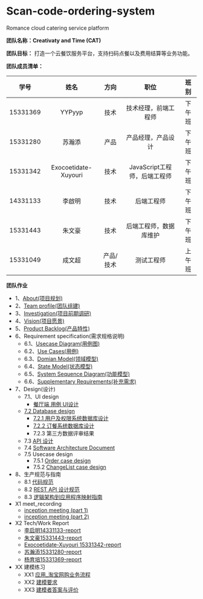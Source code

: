 # Scan-code-ordering-system
Romance cloud catering service platform

**团队名称：Creativaty and Time (CAT)**

**团队目标：** 打造一个云餐饮服务平台，支持扫码点餐以及费用结算等业务功能。

**团队成员清单：**

|    学号    |  姓名  |  方向   |         职位          |  班别  |
| :------: | :--: | :---: | :-----------------: | :--: |
| 15331369 | YYPyyp  |  技术   |     技术经理，前端工程师      | 下午班  |
| 15331280 | 苏瀚添  |  产品   |      产品经理，产品设计      | 下午班  |
| 15331342 | Exocoetidate-Xuyouri  |  技术   | JavaScript工程师，后端工程师 | 下午班  |
| 14331133 | 李啟明  |  技术   |        后端工程师        | 下午班  |
| 15331443 | 朱文豪  |  技术   |     后端工程师，数据库维护     | 下午班  |
| 15331049 | 成文超  | 产品/技术 |        测试工程师        | 上午班  |

**团队作业**
* 1、[About(项目规划)](https://github.com/SAAD-CAT/Scan-code-ordering-system/blob/master/Documents/project%20planning.md)
* 2、[Team profile(团队组建)](https://github.com/SAAD-CAT/Scan-code-ordering-system/blob/master/Documents/task2_team_profile.md)
* 3、[Investigation(项目前期调研)](https://github.com/SAAD-CAT/Scan-code-ordering-system/blob/master/Documents/product-survey-report.md)
* 4、[Vision(项目愿景)](https://github.com/SAAD-CAT/Scan-code-ordering-system/blob/master/Documents/vision.md)
* 5、[Product Backlog(产品特性)](https://github.com/SAAD-CAT/Scan-code-ordering-system/blob/master/Documents/product_backlog.md)
* 6、Requirement specification(需求规格说明)
  * 6.1、[Usecase Diagram(用例图)](https://github.com/SAAD-CAT/Scan-code-ordering-system/blob/master/Documents/task6_usecase_diagram.md)
  * 6.2、[Use Cases(用例)](https://github.com/SAAD-CAT/Scan-code-ordering-system/blob/master/Documents/use_case.md)
  * 6.3、[Domian Model(领域模型)](https://github.com/SAAD-CAT/Scan-code-ordering-system/blob/master/Documents/task6_domian_model.md)
  * 6.4、[State Model(状态模型)](https://github.com/SAAD-CAT/Scan-code-ordering-system/blob/master/Documents/task6_state_model.md)
  * 6.5、[System Sequence Diagram(功能模型)](https://github.com/SAAD-CAT/Scan-code-ordering-system/blob/master/Documents/task6_System_sequence_diagrams.md)
  * 6.6、[Supplementary Requirements(补充需求)](https://github.com/SAAD-CAT/Scan-code-ordering-system/blob/master/Documents/supple-requirement.md)
* 7、Design(设计)
  * 7.1、UI design
    * [餐厅端 用例 UI设计](https://github.com/SAAD-CAT/Scan-code-ordering-system/blob/master/Documents/UI_design.md)
  * [7.2 Database design](https://github.com/SAAD-CAT/Scan-code-ordering-system/blob/master/Documents/task7_database_design.md)
    * [7.2.1 用户及权限系统数据库设计](https://github.com/SAAD-CAT/Scan-code-ordering-system/blob/master/Documents/task7_database_design.md)
    * [7.2.2 订餐系统数据库设计](https://github.com/SAAD-CAT/Scan-code-ordering-system/blob/master/Documents/task7_database_design.md)
    * 7.2.3 第三方数据评审结果
  * 7.3 [API 设计](https://github.com/SAAD-CAT/Scan-code-ordering-system/blob/master/Documents/API%E8%AF%B4%E6%98%8E%E4%B9%A6.md)
  * 7.4 [Software Architecture Document](https://github.com/SAAD-CAT/Scan-code-ordering-system/blob/master/Documents/software_archit_doc.md)
  * 7.5 Usecase design
    * 7.5.1 [Order case design](https://github.com/SAAD-CAT/Scan-code-ordering-system/blob/master/Documents/order_ucase_design.md)
    * 7.5.2 [ChangeList case design](https://github.com/SAAD-CAT/Scan-code-ordering-system/blob/master/Documents/change_ucase_design.md)
* 8、生产规范与指南
  * 8.1 [代码规范](https://github.com/SAAD-CAT/Scan-code-ordering-system/blob/master/Documents/code_speci.md)
  * 8.2 [REST API 设计规范](https://github.com/SAAD-CAT/Scan-code-ordering-system/blob/master/Documents/rest-api-desn.md)
  * 8.3 [逻辑架构到应用程序映射指南](https://github.com/SAAD-CAT/Scan-code-ordering-system/blob/master/Documents/map_guide.md)
* X1 meet_recording
  * [inception meeting (part 1)](https://github.com/SAAD-CAT/Scan-code-ordering-system/blob/master/Documents/meeting-record.md)
  * [inception meeting (part 2)](https://github.com/SAAD-CAT/Scan-code-ordering-system/blob/master/Documents/meeting-record2.md)
* X2 Tech/Work Report
  * [李启明14331133-report](https://github.com/SAAD-CAT/Scan-code-ordering-system/blob/master/report/liqiming14331133/personal_report.md)
  * [朱文豪15331443-report](http://zhuwh9.xyz/final-report)
  * [Exocoetidate-Xuyouri 15331342-report](https://blog.csdn.net/qq_40127318/article/details/80870517)
  * [苏瀚添15331280-report](https://github.com/SAAD-CAT/Scan-code-ordering-system/blob/master/report/suhantian_15331280/FinalReport.md)
  * [杨育培15331369-report](https://github.com/SAAD-CAT/Scan-code-ordering-system/blob/master/report/yangyupei_15331369/report.md)
* XX 建模练习
  * XX1 [应用_淘宝网购业务流程](https://github.com/SAAD-CAT/Scan-code-ordering-system/blob/master/Documents/lesson9_XX%E5%BB%BA%E6%A8%A1%E7%BB%83%E4%B9%A0/%E8%BD%AF%E4%BB%B6%E6%8F%8F%E8%BF%B0%E6%96%87%E6%A1%A3.pdf)
  * XX2 [建模要求](https://github.com/SAAD-CAT/Scan-code-ordering-system/tree/master/Documents/lesson9_XX%E5%BB%BA%E6%A8%A1%E7%BB%83%E4%B9%A0)
  * XX3 [建模者答案与评价](https://github.com/SAAD-CAT/Scan-code-ordering-system/blob/master/Documents/lesson9_XX建模练习/建模者答案与评价.md)
